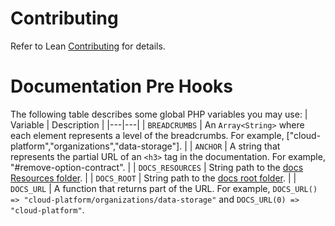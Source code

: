 # Contributing
Refer to Lean [Contributing](https://github.com/QuantConnect/Lean/blob/master/CONTRIBUTING.md#contributing) for details.

# Documentation Pre Hooks
The following table describes some global PHP variables you may use:
| Variable  | Description  |
|---|---|
| `BREADCRUMBS`  | An `Array<String>` where each element represents a level of the breadcrumbs. For example, ["cloud-platform","organizations","data-storage"].  |
| `ANCHOR`  | A string that represents the partial URL of an `<h3>` tag in the documentation. For example, "#remove-option-contract".  |
| `DOCS_RESOURCES`  | String path to the [docs Resources folder](https://github.com/QuantConnect/Documentation/tree/master/Resources).  |
| `DOCS_ROOT` | String path to the [docs root folder](https://github.com/QuantConnect/Documentation).  |
| `DOCS_URL` | A function that returns part of the URL. For example, `DOCS_URL() => "cloud-platform/organizations/data-storage"` and `DOCS_URL(0) => "cloud-platform"`.  
